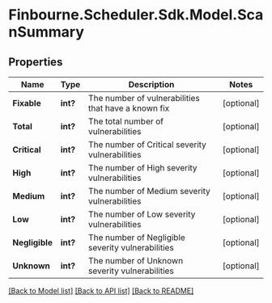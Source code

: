 # Finbourne.Scheduler.Sdk.Model.ScanSummary

## Properties

Name | Type | Description | Notes
------------ | ------------- | ------------- | -------------
**Fixable** | **int?** | The number of vulnerabilities that have a known fix | [optional] 
**Total** | **int?** | The total number of vulnerabilities | [optional] 
**Critical** | **int?** | The number of Critical severity vulnerabilities | [optional] 
**High** | **int?** | The number of High severity vulnerabilities | [optional] 
**Medium** | **int?** | The number of Medium severity vulnerabilities | [optional] 
**Low** | **int?** | The number of Low severity vulnerabilities | [optional] 
**Negligible** | **int?** | The number of Negligible severity vulnerabilities | [optional] 
**Unknown** | **int?** | The number of Unknown severity vulnerabilities | [optional] 

[[Back to Model list]](../README.md#documentation-for-models) [[Back to API list]](../README.md#documentation-for-api-endpoints) [[Back to README]](../README.md)

